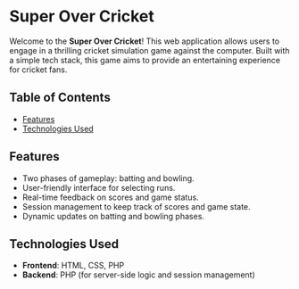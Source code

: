 # Super Over Cricket

Welcome to the **Super Over Cricket**! This web application allows users to engage in a thrilling cricket simulation game against the computer. Built with a simple tech stack, this game aims to provide an entertaining experience for cricket fans.

## Table of Contents
- [Features](#features)
- [Technologies Used](#technologies-used)

## Features
- Two phases of gameplay: batting and bowling.
- User-friendly interface for selecting runs.
- Real-time feedback on scores and game status.
- Session management to keep track of scores and game state.
- Dynamic updates on batting and bowling phases.

## Technologies Used
- **Frontend**: HTML, CSS, PHP
- **Backend**: PHP (for server-side logic and session management)
